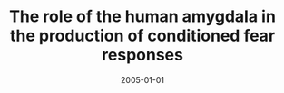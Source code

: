 ---
title: "The role of the human amygdala in the production of conditioned fear responses"
date: 2005-01-01
authors_string: D. Knight, H. Nguyen, Peter Bandettini
authors:
   - D. Knight
   - H. Nguyen
   - Peter Bandettini
author_ids:
   - david_knight
   - hanh_nguyen
   - peter_bandettini
journal: 'NeuroImage'
volume: 26
issue: 
pages: 1193-1200
book_title: ''
publisher: ''
abstract: ''
project_id: 
paper_url: 
doi: 
data_loc: ''
code_loc: ''
file: '/assets/publications//assets/publications/'
file_name: '/assets/publications/'
type: journal_article
pub_str: ' (2005) NeuroImage 26: 1193-1200'
layout: publication 
---